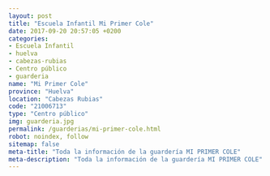 ```yaml
---
layout: post
title: "Escuela Infantil Mi Primer Cole"
date: 2017-09-20 20:57:05 +0200
categories:
- Escuela Infantil
- huelva
- cabezas-rubias
- Centro público
- guarderia
name: "Mi Primer Cole"
province: "Huelva"
location: "Cabezas Rubias"
code: "21006713"
type: "Centro público"
img: guarderia.jpg
permalink: /guarderias/mi-primer-cole.html
robot: noindex, follow
sitemap: false
meta-title: "Toda la información de la guardería MI PRIMER COLE"
meta-description: "Toda la información de la guardería MI PRIMER COLE"
---
```

